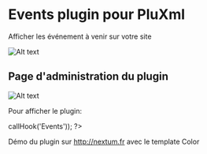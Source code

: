 Events plugin pour PluXml
=========

Afficher les événement à venir sur votre site


![Alt text](http://nextum.fr/event1.png)



Page d'administration du plugin
--------------

![Alt text](http://nextum.fr/event2.png)


Pour afficher le plugin:

<?php eval($plxShow->callHook('Events')); ?>


Démo du plugin sur http://nextum.fr  avec le template Color 



